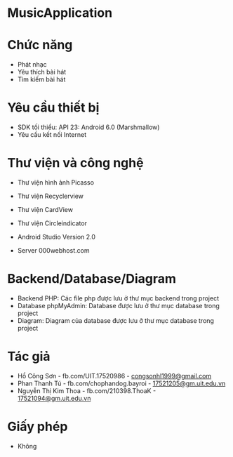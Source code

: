 # MusicApplication


# Chức năng
- Phát nhạc
- Yêu thích bài hát
- Tìm kiếm bài hát

# Yêu cầu thiết bị
- SDK tối thiểu: API 23: Android 6.0 (Marshmallow)
- Yêu cầu kết nối Internet

# Thư viện và công nghệ
- Thư viện hình ảnh Picasso 
- Thư viện Recyclerview 
- Thư viện CardView
- Thư viện Circleindicator


- Android Studio Version 2.0
- Server 000webhost.com

# Backend/Database/Diagram
- Backend PHP: Các file php được lưu ở thư mục backend trong project
- Database phpMyAdmin: Database được lưu ở thư mục database trong project
- Diagram: Diagram của database được lưu ở thư mục database trong project



# Tác giả
- Hồ Công Sơn - fb.com/UIT.17520986 - congsonhl1999@gmail.com
- Phan Thanh Tú - fb.com/chophandog.bayroi - 17521205@gm.uit.edu.vn
- Nguyễn Thị Kim Thoa - fb.com/210398.ThoaK -  17521094@gm.uit.edu.vn


# Giấy phép
- Không

